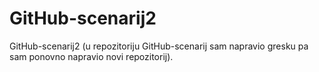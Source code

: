 # GitHub-scenarij2
GitHub-scenarij2 (u repozitoriju GitHub-scenarij sam napravio gresku pa sam ponovno napravio novi repozitorij).
